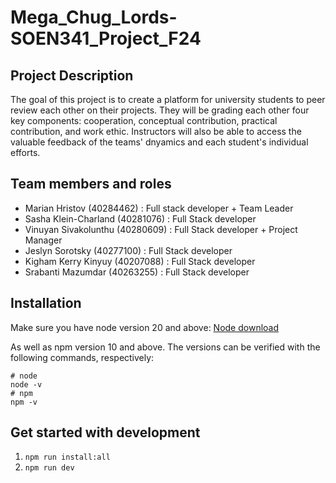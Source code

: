# Mega_Chug_Lords-SOEN341_Project_F24
## Project Description
The goal of this project is to create a platform for university students to peer review each other on their projects. They will be grading each other four key components: cooperation, conceptual contribution, practical contribution, and work ethic. Instructors will also be able to access the valuable feedback of the teams' dnyamics and each student's individual efforts.

## Team members and roles
- Marian Hristov (40284462) : Full stack developer + Team Leader
- Sasha Klein-Charland (40281076) : Full Stack developer
- Vinuyan Sivakolunthu (40280609) : Full Stack developer + Project Manager 
- Jeslyn Sorotsky (40277100) : Full Stack developer
- Kigham Kerry Kinyuy (40207088) : Full Stack developer
- Srabanti Mazumdar (40263255) : Full Stack developer

## Installation
Make sure you have node version 20 and above: [Node download](https://nodejs.org/en/download/prebuilt-installer)

As well as npm version 10 and above. The versions can be verified with the following commands, respectively:

``` shell
# node
node -v
# npm
npm -v
```

## Get started with development
1. ```npm run install:all```
2. ```npm run dev```
